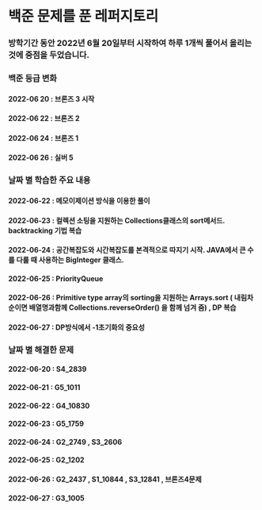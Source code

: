 # 백준 문제를 푼 레퍼지토리
### 방학기간 동안 2022년 6월 20일부터 시작하여 하루 1개씩 풀어서 올리는 것에 중점을 두었습니다. 

### 백준 등급 변화
#### 2022-06 20 : 브론즈 3 시작
#### 2022-06 22 : 브론즈 2
#### 2022-06 24 : 브론즈 1
#### 2022-06 26 : 실버 5

### 날짜 별 학습한 주요 내용
#### 2022-06-22 : 메모이제이션 방식을 이용한 풀이
#### 2022-06-23 : 컬렉션 소팅을 지원하는 Collections클래스의 sort메서드.  backtracking 기법 복습
#### 2022-06-24 : 공간복잡도와 시간복잡도를 본격적으로 따지기 시작.  JAVA에서 큰 수를 다룰 때 사용하는 BigInteger 클래스.
#### 2022-06-25 : PriorityQueue
#### 2022-06-26 : Primitive type array의 sorting을 지원하는 Arrays.sort ( 내림차순이면 배열명과함께 Collections.reverseOrder() 을 함께 넘겨 줌) , DP 복습
#### 2022-06-27 : DP방식에서 -1초기화의 중요성

### 날짜 별 해결한 문제
#### 2022-06-20 : S4_2839 
#### 2022-06-21 : G5_1011
#### 2022-06-22 : G4_10830
#### 2022-06-23 : G5_1759
#### 2022-06-24 : G2_2749 , S3_2606
#### 2022-06-25 : G2_1202
#### 2022-06-26 : G2_2437 , S1_10844 , S3_12841 , 브론즈4문제
#### 2022-06-27 : G3_1005
